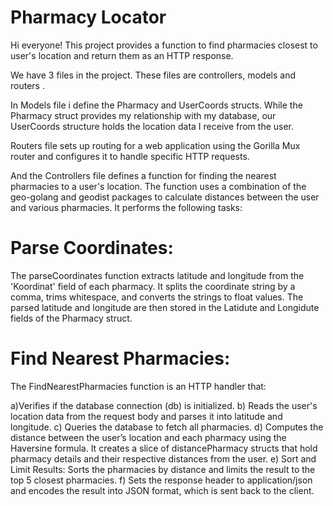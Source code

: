 # Pharmacy Locator
Hi everyone! This project provides a function to find pharmacies closest to user's location and return them as an HTTP response. 

We have 3 files in the project. These files are controllers, models and routers .

In Models file i define the Pharmacy and UserCoords structs. While the Pharmacy struct provides my relationship with my database, our UserCoords structure holds the location data I receive from the user. 

Routers file sets up routing for a web application using the Gorilla Mux router and configures it to handle specific HTTP requests.

And the Controllers file defines a function for finding the nearest pharmacies to a user's location. The function uses a combination of the geo-golang and geodist packages to calculate distances between the user and various pharmacies. It performs the following tasks:

# Parse Coordinates:

The parseCoordinates function extracts latitude and longitude from the 'Koordinat' field of each pharmacy. It splits the coordinate string by a comma, trims whitespace, and converts the strings to float values. The parsed latitude and longitude are then stored in the Latidute and Longidute fields of the Pharmacy struct.

# Find Nearest Pharmacies:

The FindNearestPharmacies function is an HTTP handler that:

a)Verifies if the database connection (db) is initialized.
b) Reads the user's location data from the request body and parses it into latitude and longitude.
c) Queries the database to fetch all pharmacies.
d) Computes the distance between the user’s location and each pharmacy using the Haversine formula. It creates a slice of distancePharmacy structs that hold pharmacy details and their respective distances from the user. 
e) Sort and Limit Results: Sorts the pharmacies by distance and limits the result to the top 5 closest pharmacies.
f) Sets the response header to application/json and encodes the result into JSON format, which is sent back to the client.


      
